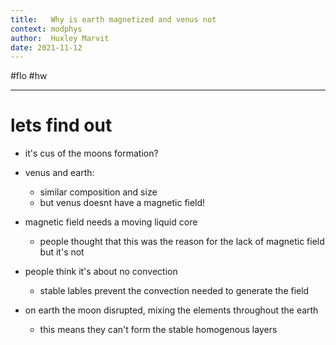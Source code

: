 ```yaml
---
title:   Why is earth magnetized and venus not
context: modphys
author:  Huxley Marvit
date: 2021-11-12
---
```


#flo  #hw 

***

# lets find out

- it's cus of the moons formation?

- venus and earth:
	- similar composition and size
	- but venus doesnt have a magnetic field!

- magnetic field needs a moving liquid core
	- people thought that this was the reason for the lack of magnetic field but it's not
	
- people think it's about no convection
	- stable lables prevent the convection needed to generate the field
- on earth the moon disrupted, mixing the elements throughout the earth 
	- this means they can't form the stable homogenous layers
























